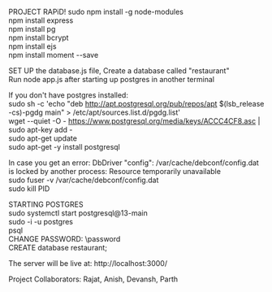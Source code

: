PROJECT RAPiD!
sudo npm install -g node-modules  
npm install express  
npm install pg  
npm install bcrypt  
npm install ejs  
npm install moment --save
  
SET UP the database.js file, Create a database called "restaurant"  
Run node app.js after starting up postgres in another terminal  
  
If you don't have postgres installed:  
sudo sh -c 'echo "deb http://apt.postgresql.org/pub/repos/apt $(lsb_release -cs)-pgdg main" > /etc/apt/sources.list.d/pgdg.list'  
 wget --quiet -O - https://www.postgresql.org/media/keys/ACCC4CF8.asc | sudo apt-key add -  
 sudo apt-get update  
 sudo apt-get -y install postgresql  
  
In case you get an error:  DbDriver "config": /var/cache/debconf/config.dat is locked by another process: Resource temporarily unavailable  
 sudo fuser -v /var/cache/debconf/config.dat  
 sudo kill PID  
  
 STARTING POSTGRES  
 sudo systemctl start postgresql@13-main  
 sudo -i -u postgres  
 psql  
 CHANGE PASSWORD:  \password  
 CREATE database restaurant;  
  
 The server will be live at: http://localhost:3000/  

Project Collaborators: Rajat, Anish, Devansh, Parth